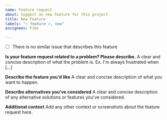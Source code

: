 ```yaml
---
name: Feature request
about: Suggest an new feature for this project
title: New Feature
labels: "⭐ feature ⭐, new"
assignees: Fi0x

---
```


- [ ] There is no similar issue that describes this feature

**Is your feature request related to a problem? Please describe.**
A clear and concise description of what the problem is. Ex. I'm always frustrated when [...]

**Describe the feature you'd like**
A clear and concise description of what you want to happen.

**Describe alternatives you've considered**
A clear and concise description of any alternative solutions or features you've considered.

**Additional context**
Add any other context or screenshots about the feature request here.
